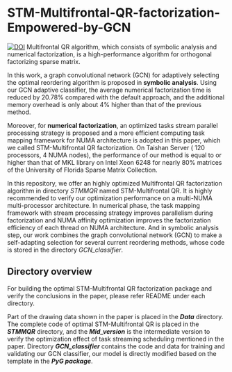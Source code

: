 # STM-Multifrontal-QR-factorization-Empowered-by-GCN
[![DOI](https://zenodo.org/badge/355837565.svg)](https://zenodo.org/badge/latestdoi/355837565)
Multifrontal QR algorithm, which consists of symbolic analysis and numerical factorization, is a high-performance algorithm for orthogonal factorizing sparse matrix.

In this work, a graph convolutional network (GCN) for adaptively selecting the optimal reordering algorithm is proposed in **symbolic analysis**.
Using our GCN adaptive classifier, the average numerical factorization time is reduced by 20.78% compared with the default approach, and the additional memory overhead is only about 4% higher than that of the previous method.

Moreover, for **numerical factorization**, an optimized tasks stream parallel processing strategy is proposed and a more efficient computing task mapping framework for NUMA architecture is adopted in this paper, which we called STM-Multifrontal QR factorization.
On Taishan Server ( 120 processors, 4 NUMA nodes), the performance of our method is equal to or higher than that of MKL library on Intel Xeon 6248 for nearly 80% matrices of the University of Florida Sparse Matrix Collection.

In this repository, we offer an highly optimized Multifrontal QR factorization algorithm in directory *STMMQR* named STM-Multifrontal QR. It is highly recommended to verify our optimization performance on a multi-NUMA multi-processor architecture.
In numerical phase, the task mapping framework with stream processing strategy improves parallelism during factorization and NUMA affinity optimization improves the factorization efficiency of each thread on NUMA architecture.
And in symbolic analysis step, our work combines the graph convolutional network (GCN) to make a self-adapting selection for several current reordering methods, whose code is stored in the directory *GCN_classifier*.

## Directory overview
For building the optimal STM-Multifrontal QR factorization package and verify the conclusions in the paper, please refer README under each directory.

Part of the drawing data shown in the paper is placed in the ***Data*** directory.
The complete code of optimal STM-Multifrontal QR is placed in the ***STMMQR*** directory, and the ***Mid_version*** is the intermediate version to verify the optimization effect of task streaming scheduling mentioned in the paper.
Directory ***GCN_classifier*** contains the code and data for training and validating our GCN classifier, our model is directly modified based on the template in the ***PyG package***.
